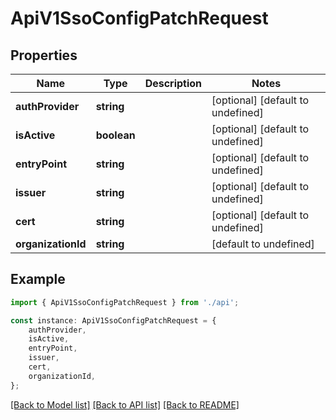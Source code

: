 # ApiV1SsoConfigPatchRequest


## Properties

Name | Type | Description | Notes
------------ | ------------- | ------------- | -------------
**authProvider** | **string** |  | [optional] [default to undefined]
**isActive** | **boolean** |  | [optional] [default to undefined]
**entryPoint** | **string** |  | [optional] [default to undefined]
**issuer** | **string** |  | [optional] [default to undefined]
**cert** | **string** |  | [optional] [default to undefined]
**organizationId** | **string** |  | [default to undefined]

## Example

```typescript
import { ApiV1SsoConfigPatchRequest } from './api';

const instance: ApiV1SsoConfigPatchRequest = {
    authProvider,
    isActive,
    entryPoint,
    issuer,
    cert,
    organizationId,
};
```

[[Back to Model list]](../README.md#documentation-for-models) [[Back to API list]](../README.md#documentation-for-api-endpoints) [[Back to README]](../README.md)
